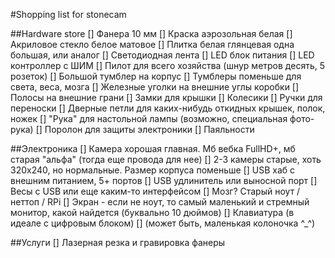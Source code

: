 #Shopping list for stonecam

##Hardware store
[] Фанера 10 мм
[] Краска аэрозольная белая
[] Акриловое стекло белое матовое
[] Плитка белая глянцевая одна большая, или аналог
[] Светодиодная лента
[] LED блок питания
[] LED контроллер с ШИМ
[] Пилот для всего хозяйства (шнур метров десять, 5 розеток)
[] Большой тумблер на корпус
[] Тумблеры поменьше для света, веса, мозга
[] Железные уголки на внешние углы коробки
[] Полосы на внешние грани
[] Замки для крышки
[] Колесики
[] Ручки для переноски
[] Дверные петли для каких-нибудь откидных крышек, полок, ножек
[] "Рука" для настольной лампы (возможно, специальная фото-рука)
[] Поролон для защиты электроники
[] Паяльности

##Электроника
[] Камера хорошая главная. Мб вебка FullHD+, мб старая "альфа" (тогда еще провода для нее)
[] 2-3 камеры старые, хоть 320х240, но нормальные. Размер корпуса поменьше
[] USB хаб с внешним питанием, 5+ портов
[] USB удлинитель или выносной порт
[] Весы с USB или еще каким-то интерфейсом
[] Мозг? Старый ноут / неттоп / RPi
[] Экран - если не ноут, то самый маленький и стремный монитор, какой найдется (буквально 10 дюймов)
[] Клавиатура (в идеале с цифровым блоком)
[] (может быть, маленькая колоночка ^_^)

##Услуги
[] Лазерная резка и гравировка фанеры


